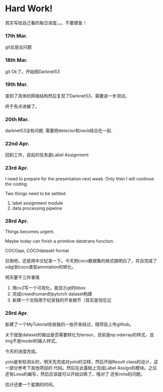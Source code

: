 # Hard Work!

其实写给自己看的每日进度。。。不要摸鱼！
### 17th Mar.
git总是出问题
### 18th Mar.
git Ok了。开始搭Darknet53
### 19th Mar.
查到了具体的网络结构然后复现了Darknet53，需要进一步测试。

终于有点进展了。
### 20th Mar.
darknet53没有问题. 需要把detector和neck结合在一起.

### 22nd Apr.
回到工作，目前的任务是Label Assignment

### 23rd Apr.
I need to prepare for the presentation next week. Only then I will continue the coding.

Two things need to be settled:
1. label assignment module
2. data processing pipeline

### 28rd Apr.
Things becomes urgent.

Maybe today can finish a primitive datatrans function.

COCOapi, COCOdataset format

拉倒吧，还是用中文纪录一下。今天把coco数据集的格式搞明白了，并且完成了odgt到coco类型annotation的转化。

明天要干三件事情
1. 用cv2写一个可视化，能显示gt的bbox
2. 完成crowdhuman的pytorch dataset构建
3. 新建一个文档用于纪录我的开发细节（其实是怕忘记

### 29rd Apr.
新建了一个MyTutorial存放我的一些开发经过，随项目上传github。

关于就是dataset的输出是否需要转化为tensor，目前是np.ndarray的样式，且img不是model的输入样式。

今天的进度完成。

yolo是有检测头的，明天先完成对yolo的注释，然后开始Result class的设计，这一部分参考下其他项目的
代码。然后在此基础上完成Label Assign的模块。之后还有Loss的编写，然后应该就可以开始训练了。哦对了
还有nms的问题。

估计还要一个星期的时间。
